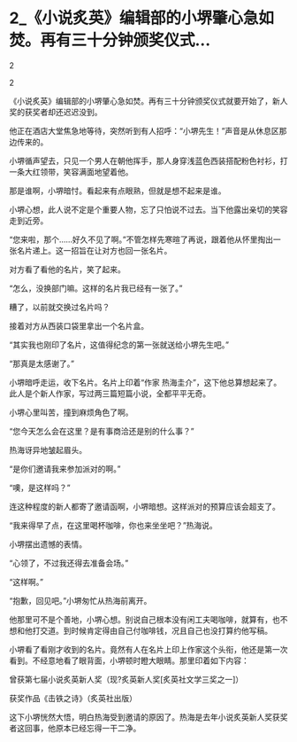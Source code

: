 # 2_《小说炙英》编辑部的小堺肇心急如焚。再有三十分钟颁奖仪式...

2

2

《小说炙英》编辑部的小堺肇心急如焚。再有三十分钟颁奖仪式就要开始了，新人奖的获奖者却还迟迟没到。

他正在酒店大堂焦急地等待，突然听到有人招呼：“小堺先生！”声音是从休息区那边传来的。

小堺循声望去，只见一个男人在朝他挥手，那人身穿浅蓝色西装搭配粉色衬衫，打一条大红领带，笑容满面地望着他。

那是谁啊，小堺暗忖。看起来有点眼熟，但就是想不起来是谁。

小堺心想，此人说不定是个重要人物，忘了只怕说不过去。当下他露出亲切的笑容走到近旁。

“您来啦，那个……好久不见了啊。”不管怎样先寒暄了再说，跟着他从怀里掏出一张名片递上。这一招旨在让对方也回一张名片。

对方看了看他的名片，笑了起来。

“怎么，没换部门嘛。这样的名片我已经有一张了。”

糟了，以前就交换过名片吗？

接着对方从西装口袋里拿出一个名片盒。

“其实我也刚印了名片，这值得纪念的第一张就送给小堺先生吧。”

“那真是太感谢了。”

小堺暗呼走运，收下名片。名片上印着“作家 热海圭介”，这下他总算想起来了。此人是个新人作家，写过两三篇短篇小说，全都平平无奇。

小堺心里叫苦，撞到麻烦角色了啊。

“您今天怎么会在这里？是有事商洽还是别的什么事？”

热海讶异地皱起眉头。

“是你们邀请我来参加派对的啊。”

“噢，是这样吗？”

连这种程度的新人都寄了邀请函啊，小堺暗想。这样派对的预算应该会超支了。

“我来得早了点，在这里喝杯咖啡，你也来坐坐吧？”热海说。

小堺摆出遗憾的表情。

“心领了，不过我还得去准备会场。”

“这样啊。”

“抱歉，回见吧。”小堺匆忙从热海前离开。

他那里可不是个善地，小堺心想。别说自己根本没有闲工夫喝咖啡，就算有，也不想和他打交道。到时候肯定得由自己付咖啡钱，况且自己也没打算约他写稿。

小堺看了看刚才收到的名片。竟然有人在名片上印上作家这个头衔，他还是第一次看到。不经意地看了眼背面，小堺顿时瞪大眼睛。那里印着如下内容：

曾获第七届小说炙英新人奖（现?炙英新人奖[炙英社文学三奖之一]）

获奖作品《击铁之诗》（炙英社出版）

这下小堺恍然大悟，明白热海受到邀请的原因了。热海是去年小说炙英新人奖获奖者这回事，他原本已经忘得一干二净。